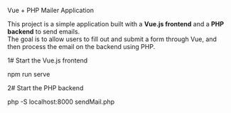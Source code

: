 Vue + PHP Mailer Application

This project is a simple application built with a **Vue.js frontend** and a **PHP backend** to send emails.  
The goal is to allow users to fill out and submit a form through Vue, and then process the email on the backend using PHP.


1# Start the Vue.js frontend

npm run serve


2# Start the PHP backend

php -S localhost:8000 sendMail.php
